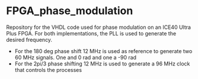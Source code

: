 # FPGA_phase_modulation
Repository for the VHDL code used for phase modulation on an ICE40 Ultra Plus FPGA.
For both implementations, the PLL is used to generate the desired frequency.
- For the 180 deg phase shift 12 MHz is used as reference to generate two 60 MHz signals. One and 0 rad and one a -90 rad
- For the 2pi/3 phase shifting 12 MHz is used to generate a 96 MHz clock that controls the processes
